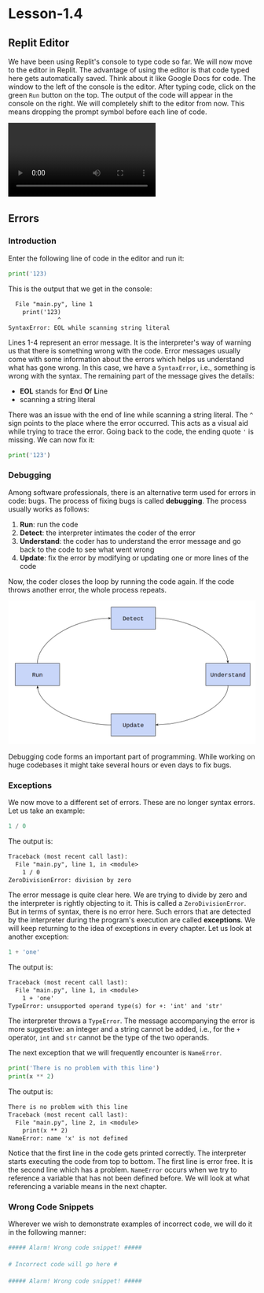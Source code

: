# Lesson-1.4

## Replit Editor

We have been using Replit's console to type code so far. We will now move to the editor in Replit. The advantage of using the editor is that code typed here gets automatically saved. Think about it like Google Docs for code. The window to the left of the console is the editor. After typing code, click on the green `Run` button on the top. The output of the code will appear in the console on the right. We will completely shift to the editor from now. This means dropping the prompt symbol before each line of code.

![type:video](../assets/videos/editor.mp4)


## Errors

### Introduction

Enter the following line of code in the editor and run it:

```python
print('123)
```

This is the output that we get in the console:

```
  File "main.py", line 1
    print('123)
              ^
SyntaxError: EOL while scanning string literal
```

Lines 1-4 represent an error message. It is the interpreter's way of warning us that there is something wrong with the code. Error messages usually come with some information about the errors which helps us understand what has gone wrong. In this case, we have a `SyntaxError`, i.e., something is wrong with the syntax. The remaining part of the message gives the details:

- **EOL** stands for **E**nd **O**f **L**ine
- scanning a string literal

There was an issue with the end of line while scanning a string literal. The `^` sign points to the place where the error occurred. This acts as a visual aid while trying to trace the error. Going back to the code, the ending quote `'` is missing. We can now fix it:

```python
print('123')
```



### Debugging

Among software professionals, there is an alternative term used for errors in code: bugs. The process of fixing bugs is called **debugging**. The process usually works as follows:

1. **Run**: run the code
2. **Detect**: the interpreter intimates the coder of the error
3. **Understand**: the coder has to understand the error message and go back to the code to see what went wrong
4. **Update**: fix the error by modifying or updating one or more lines of the code

Now, the coder closes the loop by running the code again. If the code throws another error, the whole process repeats.

![](../assets/images/img-005.png)

Debugging code forms an important part of programming. While working on huge codebases it might take several hours or even days to fix bugs.



### Exceptions

We now move to a different set of errors. These are no longer syntax errors. Let us take an example:

```python
1 / 0
```

The output is:

```
Traceback (most recent call last):
  File "main.py", line 1, in <module>
    1 / 0
ZeroDivisionError: division by zero
```

The error message is quite clear here. We are trying to divide by zero and the interpreter is rightly objecting to it. This is called a `ZeroDivisionError`. But in terms of syntax, there is no error here. Such errors that are detected by the interpreter during the program's execution are called **exceptions**. We will keep returning to the idea of exceptions in every chapter. Let us look at another exception:

```python
1 + 'one'
```

The output is:

```
Traceback (most recent call last):
  File "main.py", line 1, in <module>
    1 + 'one'
TypeError: unsupported operand type(s) for +: 'int' and 'str'
```

The interpreter throws a `TypeError`. The message accompanying the error is more suggestive: an integer and a string cannot be added, i.e., for the `+` operator, `int` and `str` cannot be the type of the two operands.

The next exception that we will frequently encounter is `NameError`. 

```python
print('There is no problem with this line')
print(x ** 2)
```

The output is:

```
There is no problem with this line
Traceback (most recent call last):
  File "main.py", line 2, in <module>
    print(x ** 2)
NameError: name 'x' is not defined
```

Notice that the first line in the code gets printed correctly. The interpreter starts executing the code from top to bottom. The first line is error free. It is the second line which has a problem. `NameError` occurs when we try to reference a variable that has not been defined before. We will look at what referencing a variable means in the next chapter.



### Wrong Code Snippets

Wherever we wish to demonstrate examples of incorrect code, we will do it in the following manner:

```python
##### Alarm! Wrong code snippet! #####

# Incorrect code will go here #

##### Alarm! Wrong code snippet! #####
```

